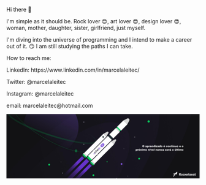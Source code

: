 Hi there 👋

I'm simple as it should be. Rock lover :heart_eyes:, art lover :heart_eyes:, design lover :heart_eyes:, woman, mother, daughter, sister, girlfriend, just myself.

I'm diving into the universe of programming and I intend to make a career out of it. :smirk:
I am still studying the paths I can take.

How to reach me: 
<p>LinkedIn: https://www.linkedin.com/in/marcelaleitec/</p>
<p>Twitter: @marcelaleitec</p>
<p>Instagram: @marcelaleitec</p>
<p>email: marcelaleitec@hotmail.com</p>

<img width="auto" src="https://github.com/marcelaleitec/marcelaleitec/blob/master/banner.png">

<!--
**marcelaleitec/marcelaleitec** is a ✨ _special_ ✨ repository because its `README.md` (this file) appears on your GitHub profile.

Here are some ideas to get you started:

- 🔭 I’m currently working on ...
- 🌱 I’m currently learning ...
- 👯 I’m looking to collaborate on ...
- 🤔 I’m looking for help with ...
- 💬 Ask me about ...
- 📫 How to reach me: ...
- 😄 Pronouns: ...
- ⚡ Fun fact: ...
-->
